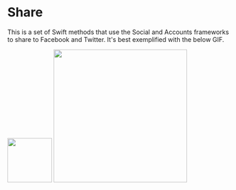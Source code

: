 # Share
This is a set of Swift methods that use the Social and Accounts frameworks to share to Facebook and Twitter. It's best exemplified with the below GIF.

<img src="http://i.imgur.com/Im0CJEX.png" width="100">

<img src="http://i.imgur.com/ukdXpC6.gif" width="300">
